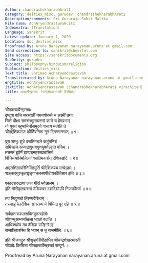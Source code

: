 ```yaml
---
Author: chandrashekharabhAratI
Category: deities_misc, gurudev, chandrashekharabhAratI
Description/comments: Sri Gururaja Sukti Malika
File name: AchAryendrastavaH.itx
Indexextra: (Translation)
Language: Sanskrit
Latest update: January 1, 2020
Location: doc_deities_misc
Proofread by: Aruna Narayanan narayanan.aruna at gmail.com
Send corrections to: sanskrit@cheerful.com
Site access: https://sanskritdocuments.org
SubDeity: gurudev
Subject: philosophy/hinduism/religion
Sublocation: deities_misc
Text title: Shrimad Acharyendrastavah
Transliterated by: Aruna Narayanan narayanan.aruna at gmail.com
engtitle: AchAryendrastavaH
itxtitle: AchAryendrastavaH (chandrashekharabhAratI virachitaH)
title: आचार्येन्द्रस्तवः (चन्द्रशेखरभारती विरचितः)

---
```

  
 श्रीमदाचार्येन्द्रस्तवः   
दृष्ट्वा वाचि सरस्वतीं नयनयोरन्ते च लक्ष्मीं तथा  
     चित्ते वीक्ष्य समस्तभूतकरुणां काये च हेमप्रभाम् ।  
नो युक्तं बहुभामिनीसमुदये वासाय मत्वेति ते  
     श्रीमद्देशिकराज कीर्तिवनिता नूनं दिगन्तानगात् ॥ १॥  
  
पुरा शम्भुः शुभ्रे वसतिमचले कर्तुमनिशं  
     समिच्छन् रूप्याद्रावुभयगुणयुक्तेऽकृत वसिम् ।  
ततस्तं दुर्वर्णं दशवदनहस्तप्रचलितं  
     विचिन्त्यास्मिन्नित्यां वसतिमकरोत् देशिकहृदि ॥ २॥  
  
अमृतशिलापरिनिर्मितमूर्तिं श्रीदेशिकस्य मन्येऽहम् ।  
शङ्करगुरुकृतशृङ्गाचलस्यपीठीयकीर्तिसार इति ॥ ३॥  
  
एकादशरुद्राणां एका गौरी भवेन्नालम् ।  
इति गौरीकृतवांस्त्वं देशिकवर दशदिशोऽपि निजकीर्त्या ॥ ४॥  
  
तव सिद्धमथो हिरण्यवैरित्वम् ।  
तस्मान्नृसिंहदेशिक हृत्स्तम्भं मे विभिद्य पुर एहि ॥ ५॥  
  
सर्वज्ञतासकलशक्तियुतत्वहेतोः  
     श्रीशम्भुसाम्यमखिला भवतो वदन्ति ।  
आधिक्यमेव तव देशिक सङ्गिरेऽहं  
     राजाङ्घ्रिरस्ति हि भवान् स तु राजमौलिः ॥ ६॥  
  
इति श्रीजगद्रुरु श्रीशृङ्गेरीपीठाधिप श्रीचन्द्रशेखरभारती  
     श्रीपादैः विरचिता श्रीमदाचार्येन्द्रस्तवं सम्पूर्णः ।  
  
Proofread by Aruna Narayanan narayanan.aruna at gmail.com   
  
